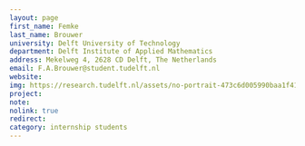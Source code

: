 ```yaml
---
layout: page
first_name: Femke
last_name: Brouwer
university: Delft University of Technology
department: Delft Institute of Applied Mathematics
address: Mekelweg 4, 2628 CD Delft, The Netherlands
email: F.A.Brouwer@student.tudelft.nl
website:
img: https://research.tudelft.nl/assets/no-portrait-473c6d005990baa1f418d9c668dcd4ec.png
project:
note:
nolink: true
redirect:
category: internship students
---
```

